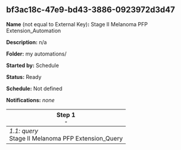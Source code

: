 ## bf3ac18c-47e9-bd43-3886-0923972d3d47

**Name** (not equal to External Key)**:** Stage II Melanoma PFP Extension_Automation

**Description:** n/a

**Folder:** my automations/

**Started by:** Schedule

**Status:** Ready

**Schedule:** Not defined

**Notifications:** _none_


| Step 1<br>_<small>-</small>_ |
| --- |
| _1.1: query_<br>Stage II Melanoma PFP Extension_Query |
